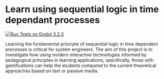 # Learn using sequential logic in time dependant processes

[![  Run Tests on Godot 3.2.3  ](https://github.com/Kersoph/open-sequential-logic-sandbox/actions/workflows/run_wat_tests.yml/badge.svg)](https://github.com/Kersoph/open-sequential-logic-sandbox/actions/workflows/run_wat_tests.yml)

Learning the fundamental principle of sequential logic in time dependent
processes is critical for system engineers. The aim of this project is to
investigate how using modern interactive technologies informed by
pedagogical principles in learning applications, specifically, those with
gamifications can help the students compared to the current theoretical
approaches based on text or passive media.
